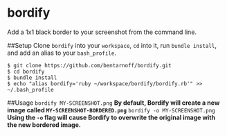 # bordify
Add a 1x1 black border to your screenshot from the command line.

##Setup
Clone `bordify` into your `workspace`, `cd` into it, run `bundle install`, and add an alias to your `bash_profile`. 
```
$ git clone https://github.com/bentarnoff/bordify.git
$ cd bordify
$ bundle install
$ echo "alias bordify='ruby ~/workspace/bordify/bordify.rb'" >> ~/.bash_profile
```

##Usage
`bordify MY-SCREENSHOT.png`
**By default, Bordify will create a new image called `MY-SCREENSHOT-BORDERED.png`**
`bordify -o MY-SCREENSHOT.png`
**Using the `-o` flag will cause Bordify to overwrite the original image with the new bordered image.**
